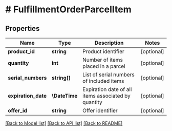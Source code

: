 # # FulfillmentOrderParcelItem

## Properties

Name | Type | Description | Notes
------------ | ------------- | ------------- | -------------
**product_id** | **string** | Product identifier | [optional]
**quantity** | **int** | Number of items placed in a parcel | [optional]
**serial_numbers** | **string[]** | List of serial numbers of included items | [optional]
**expiration_date** | **\DateTime** | Expiration date of all items associated by quantity | [optional]
**offer_id** | **string** | Offer identifier | [optional]

[[Back to Model list]](../../README.md#models) [[Back to API list]](../../README.md#endpoints) [[Back to README]](../../README.md)
